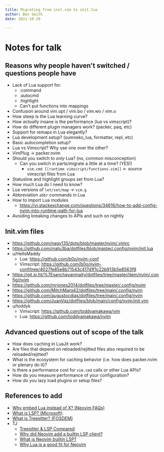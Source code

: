 ```yaml
---
title: Migrating from init.vim to init.lua
author: Ben Smith
date: 2021-10-29

---
```


# Notes for talk

## Reasons why people haven't switched / questions people have

- Lack of Lua support for:
  - :command
  - :autocmd
  - :highlight
  - Can't put functions into mappings
- Confusion around vim.opt / vim.bo / vim.wo / vim.o
- How steep is the Lua learning curve?
- How *actually* insane is the performance (lua vs vimscript)?
- How do different plugin managers work? (packer, paq, etc)
- Support for remaps in Lua elegantly?
- Lua development setup? (sumneko_lua, formatter, repl, etc)
- Basic autocompletion setup?
- Lua vs Vimscript? Why use one over the other?
- VimPlug -> packer.nvim
- Should you switch to *only* Lua? (no, common misconception)
  - Can you switch in parts/migrate a little at a time? (YES!)
    - `vim.cmd [[runtime vimscript/functions.vim]]` <- source vimscript files from Lua
- Statusline and highlight groups set from Lua?
- How much Lua do I need to know?
- Lua versions of `let/set/map` -> `vim.g`
- Abbreviation `abbr` commands in Lua
- How to import Lua modules
  - https://vi.stackexchange.com/questions/34616/how-to-add-config-nvim-into-runtime-path-for-lua
- Avoiding breaking changes to APIs and such on nightly



## Init.vim files

- https://github.com/nagy135/dots/blob/master/nvim/.vimrc
- https://github.com/matu3ba/dotfiles/blob/master/.config/nvim/init.lua
- u/HellsMaddy
  - Lua: https://github.com/b0o/nvim-conf
  - Vimscript: https://github.com/b0o/nvim-conf/tree/4027fe85e8b71543c417d1f1c22b913b5e8563f9
- https://git.sr.ht/%7Esanchayanmaity/dotfiles/tree/master/item/nvim/.config/nvim
- https://github.com/mrjones2014/dotfiles/tree/master/.config/nvim
- https://github.com/MitchMarq42/dotfiles/tree/main/.config/nvim
- https://github.com/augustocdias/dotfiles/tree/main/.config/nvim
- https://github.com/JuanVqz/dotfiles/blob/main/config/nvim/init.vim
- u/toddyk
  - Vimscript: https://github.com/toddyamakawa/vim
  - Lua: https://github.com/toddyamakawa/nvim



## Advanced questions out of scope of the talk

- How does caching in LuaJit work?
- Are files that depend on reloaded/rejitted files also required to be reloaded/rejitted?
- What is the ecosystem for caching behavior (i.e. how does packer.nvim or plenary do it)?
- Is there a performance cost for `vim.cmd` calls or other Lua APIs?
- How do you measure performance of your configuration?
- How do you lazy load plugins or setup files?


## References to add

- [Why embed Lua instead of X? (Neovim FAQs)](https://github.com/neovim/neovim/wiki/FAQ#why-embed-lua-instead-of-x)
- [What is LSP? (Microsoft)](https://microsoft.github.io/language-server-protocol/)
- [What is Treesitter? (FOSDEM)](https://www.youtube.com/watch?v=0CGzC_iss-8)
- TJ
  - [Treesitter & LSP Compared](https://youtu.be/c17j09vY5sw)
  - [Why did Neovim add a builtin LSP client?](https://www.youtube.com/watch?v=ArwDgvYEZYk)
  - [What is Neovim builtin LSP?](https://www.youtube.com/watch?v=C9X5VF9ASac)
  - [Why Lua is a good fit for Neovim](https://www.youtube.com/watch?v=IP3J56sKtn0)
